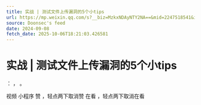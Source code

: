 ```yaml
---
title: 实战 | 测试文件上传漏洞的5个小tips
url: https://mp.weixin.qq.com/s?__biz=MzkxNDAyNTY2NA==&mid=2247518541&idx=2&sn=9c54b3eedbb7e8e3259caec044f262cd
source: Doonsec's feed
date: 2024-09-08
fetch_date: 2025-10-06T18:21:03.426581
---
```


# 实战 | 测试文件上传漏洞的5个小tips

：
，
。

视频
小程序
赞
，轻点两下取消赞
在看
，轻点两下取消在看